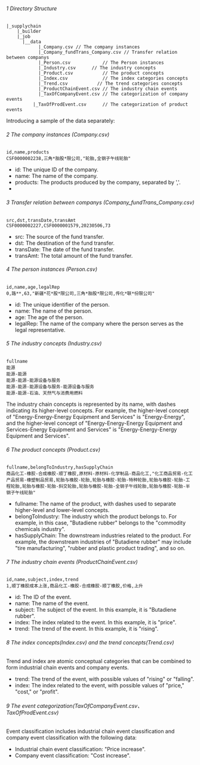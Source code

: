 ###### 1 Directory Structure

```
|_supplychain
	|_builder
  	|_job
      |__data
        	|_Company.csv // The company instances
        	|_Company_fundTrans_Company.csv	// Transfer relation between companys
        	|_Person.csv			// The Person instances
        	|_Industry.csv		// The industry concepts
        	|_Product.csv			// The product concepts
        	|_Index.csv				// The index categories concepts
        	|_Trend.csv			  // The trend categories concepts
        	|_ProductChainEvent.csv // The industry chain events
        	|_TaxOfCompanyEvent.csv // The categorization of company events
          |_TaxOfProdEvent.csv		// The categorization of product events
```

Introducing a sample of the data separately:

###### 2 The company instances (Company.csv)

```
id,name,products
CSF0000002238,三角*胎股*限公司,"轮胎,全钢子午线轮胎"
```

- id: The unique ID of the company.
- name: The name of the company.
- products: The products produced by the company, separated by ','.
-

###### 3 Transfer relation between companys (Company_fundTrans_Company.csv)

```
src,dst,transDate,transAmt
CSF0000002227,CSF0000001579,20230506,73
```

- src: The source of the fund transfer.
- dst: The destination of the fund transfer.
- transDate: The date of the fund transfer.
- transAmt: The total amount of the fund transfer.

###### 4 The person instances (Person.csv)

```
id,name,age,legalRep
0,路**,63,"新疆*花*股*限公司,三角*胎股*限公司,传化*联*份限公司"
```

- id: The unique identifier of the person.
- name: The name of the person.
- age: The age of the person.
- legalRep: The name of the company where the person serves as the legal representative.

###### 5 The industry concepts (Industry.csv)

```
fullname
能源
能源-能源
能源-能源-能源设备与服务
能源-能源-能源设备与服务-能源设备与服务
能源-能源-石油、天然气与消费用燃料
```

The industry chain concepts is represented by its name, with dashes indicating its higher-level concepts.
For example, the higher-level concept of "Energy-Energy-Energy Equipment and Services" is "Energy-Energy", and the higher-level concept of "Energy-Energy-Energy Equipment and Services-Energy Equipment and Services" is "Energy-Energy-Energy Equipment and Services".

###### 6 The product concepts (Product.csv)

```
fullname,belongToIndustry,hasSupplyChain
商品化工-橡胶-合成橡胶-顺丁橡胶,原材料-原材料-化学制品-商品化工,"化工商品贸易-化工产品贸易-橡塑制品贸易,轮胎与橡胶-轮胎,轮胎与橡胶-轮胎-特种轮胎,轮胎与橡胶-轮胎-工程轮胎,轮胎与橡胶-轮胎-斜交轮胎,轮胎与橡胶-轮胎-全钢子午线轮胎,轮胎与橡胶-轮胎-半钢子午线轮胎"
```

- fullname: The name of the product, with dashes used to separate higher-level and lower-level concepts.
- belongToIndustry: The industry which the product belongs to. For example, in this case, "Butadiene rubber" belongs to the "commodity chemicals industry".
- hasSupplyChain: The downstream industries related to the product. For example, the downstream industries of "Butadiene rubber" may include "tire manufacturing", "rubber and plastic product trading", and so on.

###### 7 The industry chain events (ProductChainEvent.csv)

```
id,name,subject,index,trend
1,顺丁橡胶成本上涨,商品化工-橡胶-合成橡胶-顺丁橡胶,价格,上升
```

- id: The ID of the event.
- name: The name of the event.
- subject: The subject of the event. In this example, it is "Butadiene rubber".
- index: The index related to the event. In this example, it is "price".
- trend: The trend of the event. In this example, it is "rising".

###### 8 The index concepts(Index.csv) and the trend concepts(Trend.csv)

Trend and index are atomic conceptual categories that can be combined to form industrial chain events and company events.

- trend: The trend of the event, with possible values of "rising" or "falling".
- index: The index related to the event, with possible values of "price," "cost," or "profit".

###### 9 The event categorization(TaxOfCompanyEvent.csv、TaxOfProdEvent.csv)

Event classification includes industrial chain event classification and company event classification with the following data:

- Industrial chain event classification: "Price increase".
- Company event classification: "Cost increase".

